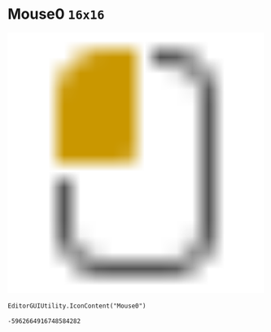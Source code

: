 # Mouse0 `16x16`
<img src="/img/Mouse0.png" width=512 height=512>

``` CSharp
EditorGUIUtility.IconContent("Mouse0")
```
```
-5962664916748584282
```
